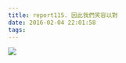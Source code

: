 ```yaml
---
title: report115. 因此我們笑容以對
date: 2016-02-04 22:01:58
tags:
---
```

![](https://i.loli.net/2017/12/25/5a4112dd704bc.jpg)
